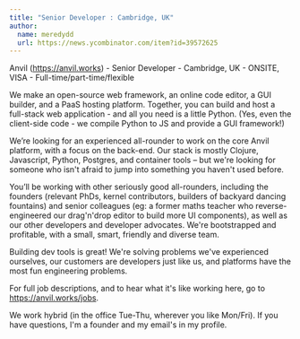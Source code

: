 ```yaml
---
title: "Senior Developer : Cambridge, UK"
author:
  name: meredydd
  url: https://news.ycombinator.com/item?id=39572625
---
```

Anvil (<a href="https:&#x2F;&#x2F;anvil.works" rel="nofollow">https:&#x2F;&#x2F;anvil.works</a>) - Senior Developer - Cambridge, UK - ONSITE, VISA - Full-time&#x2F;part-time&#x2F;flexible

We make an open-source web framework, an online code editor, a GUI builder, and a PaaS hosting platform. Together, you can build and host a full-stack web application - and all you need is a little Python. (Yes, even the client-side code - we compile Python to JS and provide a GUI framework!)

We’re looking for an experienced all-rounder to work on the core Anvil platform, with a focus on the back-end. Our stack is mostly Clojure, Javascript, Python, Postgres, and container tools – but we&#x27;re looking for someone who isn&#x27;t afraid to jump into something you haven&#x27;t used before.

You’ll be working with other seriously good all-rounders, including the founders (relevant PhDs, kernel contributors, builders of backyard dancing fountains) and senior colleagues (eg: a former maths teacher who reverse-engineered our drag&#x27;n&#x27;drop editor to build more UI components), as well as our other developers and developer advocates. We&#x27;re bootstrapped and profitable, with a small, smart, friendly and diverse team.

Building dev tools is great! We&#x27;re solving problems we&#x27;ve experienced ourselves, our customers are developers just like us, and platforms have the most fun engineering problems.

For full job descriptions, and to hear what it&#x27;s like working here, go to <a href="https:&#x2F;&#x2F;anvil.works&#x2F;jobs" rel="nofollow">https:&#x2F;&#x2F;anvil.works&#x2F;jobs</a>.

We work hybrid (in the office Tue-Thu, wherever you like Mon&#x2F;Fri). If you have questions, I&#x27;m a founder and my email&#x27;s in my profile.
